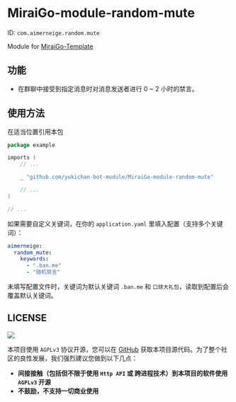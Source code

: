 # MiraiGo-module-random-mute

ID: `com.aimerneige.random.mute`

Module for [MiraiGo-Template](https://github.com/Logiase/MiraiGo-Template)

## 功能

- 在群聊中接受到指定消息时对消息发送者进行 0 ~ 2 小时的禁言。

## 使用方法

在适当位置引用本包

```go
package example

imports (
    // ...

    _ "github.com/yukichan-bot-module/MiraiGo-module-random-mute"

    // ...
)

// ...
```

如果需要自定义关键词，在你的 `application.yaml` 里填入配置（支持多个关键词）：

```yaml
aimerneige:
  random_mute:
    keywords:
      - ".ban.me"
      - "随机禁言"
```

未填写配置文件时，关键词为默认关键词 `.ban.me` 和 `口球大礼包`，读取到配置后会覆盖默认关键词。

## LICENSE

<a href="https://www.gnu.org/licenses/agpl-3.0.en.html">
<img src="https://www.gnu.org/graphics/agplv3-155x51.png">
</a>

本项目使用 `AGPLv3` 协议开源，您可以在 [GitHub](https://github.com/yukichan-bot-module/MiraiGo-module-random-mute) 获取本项目源代码。为了整个社区的良性发展，我们强烈建议您做到以下几点：

- **间接接触（包括但不限于使用 `Http API` 或 跨进程技术）到本项目的软件使用 `AGPLv3` 开源**
- **不鼓励，不支持一切商业使用**
